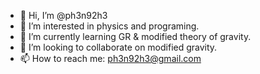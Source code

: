 - 👋 Hi, I’m @ph3n92h3
- 👀 I’m interested in physics and programing.
- 🌱 I’m currently learning GR & modified theory of gravity.
- 💞️ I’m looking to collaborate on modified gravity.
- 📫 How to reach me: ph3n92h3@gmail.com

<!---
ph3n92h3/ph3n92h3 is a ✨ special ✨ repository because its `README.md` (this file) appears on your GitHub profile.
You can click the Preview link to take a look at your changes.
--->
